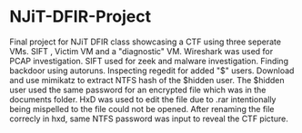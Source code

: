 # NJiT-DFIR-Project
Final project for NJiT DFIR class showcasing a CTF using three seperate VMs. SIFT , Victim VM and a "diagnostic" VM. Wireshark was used for PCAP investigation. SIFT used for zeek and malware investigation. Finding backdoor using autoruns. Inspecting regedit for added "$" users. Download and use mimikatz to extract NTFS hash of the $hidden user. The $hidden user used the same password for an encrypted file which was in the documents folder. HxD was used to edit the file due to .rar intentionally being mispelled to the file could not be opened. After renaming the file correcly in hxd, same NTFS password was input to reveal the CTF picture.
